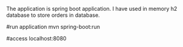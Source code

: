 The application is spring boot application. I have used in memory h2 database to store orders in database.

#run application
mvn spring-boot:run

#access
localhost:8080




